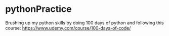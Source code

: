 # pythonPractice

Brushing up my python skills by doing 100 days of python and following this course: https://www.udemy.com/course/100-days-of-code/
